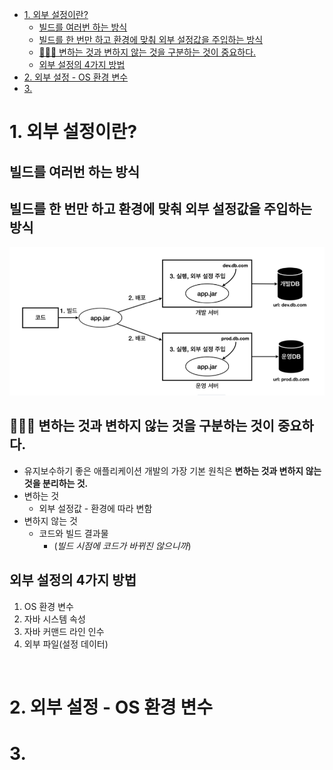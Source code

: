 <!-- TOC -->
* [1. 외부 설정이란?](#1-외부-설정이란)
  * [빌드를 여러번 하는 방식](#빌드를-여러번-하는-방식)
  * [빌드를 한 번만 하고 환경에 맞춰 외부 설정값을 주입하는 방식](#빌드를-한-번만-하고-환경에-맞춰-외부-설정값을-주입하는-방식)
  * [👨🏻‍🏫 변하는 것과 변하지 않는 것을 구분하는 것이 중요하다.](#-변하는-것과-변하지-않는-것을-구분하는-것이-중요하다-)
  * [외부 설정의 4가지 방법](#외부-설정의-4가지-방법)
* [2. 외부 설정 - OS 환경 변수](#2-외부-설정---os-환경-변수)
* [3.](#3-)
<!-- TOC -->

# 1. 외부 설정이란?

## 빌드를 여러번 하는 방식

## 빌드를 한 번만 하고 환경에 맞춰 외부 설정값을 주입하는 방식

![img.png](img.png)


## 👨🏻‍🏫 변하는 것과 변하지 않는 것을 구분하는 것이 중요하다. 

- 유지보수하기 좋은 애플리케이션 개발의 가장 기본 원칙은 **변하는 것과 변하지 않는 것을 분리하는 것.**
- 변하는 것
  - 외부 설정값 - 환경에 따라 변함
- 변하지 않는 것
  - 코드와 빌드 결과물
    - (_빌드 시점에 코드가 바뀌진 않으니까_)

## 외부 설정의 4가지 방법

1. OS 환경 변수
2. 자바 시스템 속성
3. 자바 커맨드 라인 인수
4. 외부 파일(설정 데이터)

<br>

# 2. 외부 설정 - OS 환경 변수

# 3. 